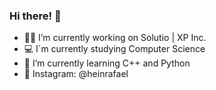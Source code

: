 ### Hi there! 👋

- 🧑‍🚀 I’m currently working on Solutio | XP Inc.
- 💻 I´m currently studying Computer Science
- 🔭 I’m currently learning C++ and Python
- 📸 Instagram: @heinrafael
